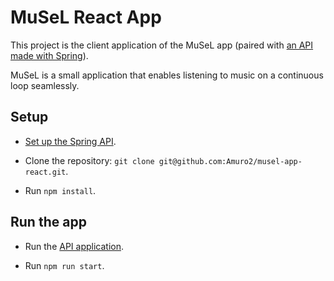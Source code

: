 # MuSeL React App

This project is the client application of the MuSeL app (paired with [an API made with Spring](https://github.com/Amuro2/musel-api-spring)).


MuSeL is a small application that enables listening to music on a continuous loop seamlessly.

## Setup

- [Set up the Spring API](https://github.com/Amuro2/musel-api-spring).

- Clone the repository: `git clone git@github.com:Amuro2/musel-app-react.git`.

- Run `npm install`.

## Run the app

- Run the [API application](https://github.com/Amuro2/musel-api-spring).

- Run `npm run start`.
